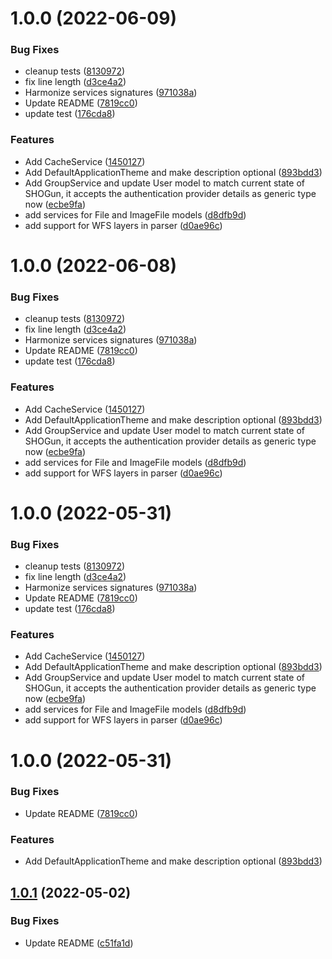 # 1.0.0 (2022-06-09)


### Bug Fixes

* cleanup tests ([8130972](https://github.com/terrestris/shogun-util/commit/8130972bba49d608995dd2113f69b9587c387183))
* fix line length ([d3ce4a2](https://github.com/terrestris/shogun-util/commit/d3ce4a2f4fef67fd49986573e1b70fba8bd470c2))
* Harmonize services signatures ([971038a](https://github.com/terrestris/shogun-util/commit/971038aab9c1d3f27bd3cf8702f194113ebf3927))
* Update README ([7819cc0](https://github.com/terrestris/shogun-util/commit/7819cc01f1037e2c6349fb6a75f0665a3bd0782c))
* update test ([176cda8](https://github.com/terrestris/shogun-util/commit/176cda828e6198fe63536d85f7b9d035de9b1c89))


### Features

* Add CacheService ([1450127](https://github.com/terrestris/shogun-util/commit/145012761ea37a766c56087cc2c1121b4df477cb))
* Add DefaultApplicationTheme and make description optional ([893bdd3](https://github.com/terrestris/shogun-util/commit/893bdd31c52d65496e6ef8cf29f085393ba53c4a))
* Add GroupService and update User model to match current state of SHOGun, it accepts the authentication provider details as generic type now ([ecbe9fa](https://github.com/terrestris/shogun-util/commit/ecbe9fabe6a450de523b64fb1232c3e59d3105ba))
* add services for File and ImageFile models ([d8dfb9d](https://github.com/terrestris/shogun-util/commit/d8dfb9dcec15dbca49d8df462b79eed7f935b70f))
* add support for WFS layers in parser ([d0ae96c](https://github.com/terrestris/shogun-util/commit/d0ae96c42e2160bfa3da1c7c5ba897ef826fad1c))

# 1.0.0 (2022-06-08)


### Bug Fixes

* cleanup tests ([8130972](https://github.com/terrestris/shogun-util/commit/8130972bba49d608995dd2113f69b9587c387183))
* fix line length ([d3ce4a2](https://github.com/terrestris/shogun-util/commit/d3ce4a2f4fef67fd49986573e1b70fba8bd470c2))
* Harmonize services signatures ([971038a](https://github.com/terrestris/shogun-util/commit/971038aab9c1d3f27bd3cf8702f194113ebf3927))
* Update README ([7819cc0](https://github.com/terrestris/shogun-util/commit/7819cc01f1037e2c6349fb6a75f0665a3bd0782c))
* update test ([176cda8](https://github.com/terrestris/shogun-util/commit/176cda828e6198fe63536d85f7b9d035de9b1c89))


### Features

* Add CacheService ([1450127](https://github.com/terrestris/shogun-util/commit/145012761ea37a766c56087cc2c1121b4df477cb))
* Add DefaultApplicationTheme and make description optional ([893bdd3](https://github.com/terrestris/shogun-util/commit/893bdd31c52d65496e6ef8cf29f085393ba53c4a))
* Add GroupService and update User model to match current state of SHOGun, it accepts the authentication provider details as generic type now ([ecbe9fa](https://github.com/terrestris/shogun-util/commit/ecbe9fabe6a450de523b64fb1232c3e59d3105ba))
* add services for File and ImageFile models ([d8dfb9d](https://github.com/terrestris/shogun-util/commit/d8dfb9dcec15dbca49d8df462b79eed7f935b70f))
* add support for WFS layers in parser ([d0ae96c](https://github.com/terrestris/shogun-util/commit/d0ae96c42e2160bfa3da1c7c5ba897ef826fad1c))

# 1.0.0 (2022-05-31)


### Bug Fixes

* cleanup tests ([8130972](https://github.com/terrestris/shogun-util/commit/8130972bba49d608995dd2113f69b9587c387183))
* fix line length ([d3ce4a2](https://github.com/terrestris/shogun-util/commit/d3ce4a2f4fef67fd49986573e1b70fba8bd470c2))
* Harmonize services signatures ([971038a](https://github.com/terrestris/shogun-util/commit/971038aab9c1d3f27bd3cf8702f194113ebf3927))
* Update README ([7819cc0](https://github.com/terrestris/shogun-util/commit/7819cc01f1037e2c6349fb6a75f0665a3bd0782c))
* update test ([176cda8](https://github.com/terrestris/shogun-util/commit/176cda828e6198fe63536d85f7b9d035de9b1c89))


### Features

* Add CacheService ([1450127](https://github.com/terrestris/shogun-util/commit/145012761ea37a766c56087cc2c1121b4df477cb))
* Add DefaultApplicationTheme and make description optional ([893bdd3](https://github.com/terrestris/shogun-util/commit/893bdd31c52d65496e6ef8cf29f085393ba53c4a))
* Add GroupService and update User model to match current state of SHOGun, it accepts the authentication provider details as generic type now ([ecbe9fa](https://github.com/terrestris/shogun-util/commit/ecbe9fabe6a450de523b64fb1232c3e59d3105ba))
* add services for File and ImageFile models ([d8dfb9d](https://github.com/terrestris/shogun-util/commit/d8dfb9dcec15dbca49d8df462b79eed7f935b70f))
* add support for WFS layers in parser ([d0ae96c](https://github.com/terrestris/shogun-util/commit/d0ae96c42e2160bfa3da1c7c5ba897ef826fad1c))

# 1.0.0 (2022-05-31)


### Bug Fixes

* Update README ([7819cc0](https://github.com/terrestris/shogun-util/commit/7819cc01f1037e2c6349fb6a75f0665a3bd0782c))


### Features

* Add DefaultApplicationTheme and make description optional ([893bdd3](https://github.com/terrestris/shogun-util/commit/893bdd31c52d65496e6ef8cf29f085393ba53c4a))

## [1.0.1](https://github.com/terrestris/shogun-util/compare/v1.0.0...v1.0.1) (2022-05-02)


### Bug Fixes

* Update README ([c51fa1d](https://github.com/terrestris/shogun-util/commit/c51fa1d488c18eef0d872cee73a2b9940b3726c6))
